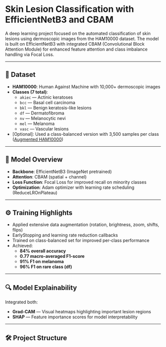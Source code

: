 # Skin Lesion Classification with EfficientNetB3 and CBAM

A deep learning project focused on the automated classification of skin lesions using dermoscopic images from the HAM10000 dataset. The model is built on EfficientNetB3 with integrated CBAM (Convolutional Block Attention Module) for enhanced feature attention and class imbalance handling via Focal Loss.

---

## 📁 Dataset

- **HAM10000**: Human Against Machine with 10,000+ dermoscopic images
- **Classes (7 total)**:
  - `akiec` — Actinic keratoses
  - `bcc` — Basal cell carcinoma
  - `bkl` — Benign keratosis-like lesions
  - `df` — Dermatofibroma
  - `nv` — Melanocytic nevi
  - `mel` — Melanoma
  - `vasc` — Vascular lesions
- [Optional]: Used a class-balanced version with 3,500 samples per class ([Augmented HAM10000](https://www.kaggle.com/datasets/aranyasaha/augmented-ham10000-3500-image-per-class))

---

## 🧠 Model Overview

- **Backbone**: EfficientNetB3 (ImageNet pretrained)
- **Attention**: CBAM (spatial + channel)
- **Loss Function**: Focal Loss for improved recall on minority classes
- **Optimization**: Adam optimizer with learning rate scheduling (ReduceLROnPlateau)

---

## ⚙️ Training Highlights

- Applied extensive data augmentation (rotation, brightness, zoom, shifts, flips)
- EarlyStopping and learning rate reduction callbacks
- Trained on class-balanced set for improved per-class performance
- Achieved:
  - **84% overall accuracy**
  - **0.77 macro-averaged F1-score**
  - **91% F1 on melanoma**
  - **96% F1 on rare class (df)**

---

## 🔍 Model Explainability

Integrated both:
- **Grad-CAM** — Visual heatmaps highlighting important lesion regions
- **SHAP** — Feature importance scores for model interpretability

---

## 🛠️ Project Structure

